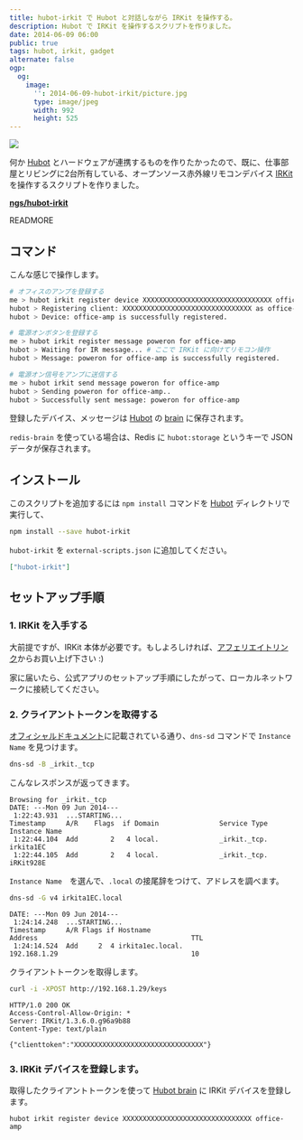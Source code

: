 ```yaml
---
title: hubot-irkit で Hubot と対話しながら IRKit を操作する。
description: Hubot で IRKit を操作するスクリプトを作りました。
date: 2014-06-09 06:00
public: true
tags: hubot, irkit, gadget
alternate: false
ogp:
  og:
    image:
      '': 2014-06-09-hubot-irkit/picture.jpg
      type: image/jpeg
      width: 992
      height: 525
---
```


![](2014-06-09-hubot-irkit/picture.jpg)

何か [Hubot] とハードウェアが連携するものを作りたかったので、既に、仕事部屋とリビングに2台所有している、オープンソース赤外線リモコンデバイス [IRKit] を操作するスクリプトを作りました。

**[ngs/hubot-irkit]**

READMORE

コマンド
------

こんな感じで操作します。

```bash
# オフィスのアンプを登録する
me > hubot irkit register device XXXXXXXXXXXXXXXXXXXXXXXXXXXXXXXX office-amp
hubot > Registering client: XXXXXXXXXXXXXXXXXXXXXXXXXXXXXXXX as office-amp...
hubot > Device: office-amp is successfully registered.

# 電源オンボタンを登録する
me > hubot irkit register message poweron for office-amp
hubot > Waiting for IR message... # ここで IRKit に向けてリモコン操作
hubot > Message: poweron for office-amp is successfully registered.

# 電源オン信号をアンプに送信する
me > hubot irkit send message poweron for office-amp
hubot > Sending poweron for office-amp..
hubot > Successfully sent message: poweron for office-amp
```

登録したデバイス、メッセージは [Hubot] の [brain] に保存されます。

`redis-brain` を使っている場合は、Redis に `hubot:storage` というキーで JSON データが保存されます。

インストール
----------

このスクリプトを追加するには `npm install` コマンドを [Hubot] ディレクトリで実行して、

```bash
npm install --save hubot-irkit
```

`hubot-irkit` を `external-scripts.json` に追加してください。

```json
["hubot-irkit"]
```

セットアップ手順
-------------

### 1. IRKit を入手する

大前提ですが、IRKit 本体が必要です。もしよろしければ、[アフェリエイトリンク]からお買い上げ下さい :)

家に届いたら、公式アプリのセットアップ手順にしたがって、ローカルネットワークに接続してください。

### 2. クライアントトークンを取得する

[オフィシャルドキュメント]に記載されている通り、`dns-sd` コマンドで `Instance Name` を見つけます。


```bash
dns-sd -B _irkit._tcp
```

こんなレスポンスが返ってきます。

```
Browsing for _irkit._tcp
DATE: ---Mon 09 Jun 2014---
 1:22:43.931  ...STARTING...
Timestamp     A/R    Flags  if Domain               Service Type         Instance Name
 1:22:44.104  Add        2   4 local.               _irkit._tcp.         irkita1EC
 1:22:44.105  Add        2   4 local.               _irkit._tcp.         iRKit928E
```

`Instance Name`　を選んで、`.local` の接尾辞をつけて、アドレスを調べます。

```bash
dns-sd -G v4 irkita1EC.local
```

```
DATE: ---Mon 09 Jun 2014---
 1:24:14.248  ...STARTING...
Timestamp     A/R Flags if Hostname                               Address                                      TTL
 1:24:14.524  Add     2  4 irkita1ec.local.                       192.168.1.29                                 10
```

クライアントトークンを取得します。

```bash
curl -i -XPOST http://192.168.1.29/keys
```

```
HTTP/1.0 200 OK
Access-Control-Allow-Origin: *
Server: IRKit/1.3.6.0.g96a9b88
Content-Type: text/plain

{"clienttoken":"XXXXXXXXXXXXXXXXXXXXXXXXXXXXXXXX"}
```

### 3. IRKit デバイスを登録します。

取得したクライアントトークンを使って [Hubot brain][brain] に IRKit デバイスを登録します。

```
hubot irkit register device XXXXXXXXXXXXXXXXXXXXXXXXXXXXXXXX office-amp
```

<script> window.setupAmazonWidget('関連商品') </script>
<script src='http://wms-fe.amazon-adsystem.com/20070822/JP/js/AmazonWidgets.js'></script>

[Hubot]: https://hubot.github.com/
[IRKit]: http://getirkit.com/
[ngs/hubot-irkit]: https://github.com/ngs/hubot-irkit
[ngs/ngsbot]: https://github.com/ngs/ngsbot
[Hubot]: http://hubot.github.com/
[IRKit]: http://getirkit.com/en/
[アフェリエイトリンク]: http://www.amazon.co.jp/gp/product/B00H91KK26/ref=as_li_ss_tl?ie=UTF8&camp=247&creative=7399&creativeASIN=B00H91KK26&linkCode=as2&tag=atsushnagased-22
[オフィシャルドキュメント]: http://getirkit.com/#IRKit-Device-API
[Hubot]: https://hubot.github.com/
[Atsushi Nagase]: https://ngs.io/
[MIT License]: LICENSE
[brain]: https://github.com/github/hubot/blob/master/docs/scripting.md#persistence
